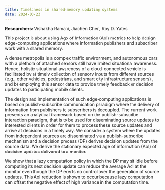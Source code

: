 ```yaml
---
title: Timeliness in shared-memory updating systems
date: 2024-03-23
---
```


**Researchers:** Vishakha Ramani, Jiachen Chen, Roy D. Yates

This project is about using Ago of Information (AoI) metrics to help design edge-computing applications where information publishers and subscriber work with a shared memory.

<!-- more -->

A dense metropolis is a complex traffic environment, and autonomous cars with a plethora of attached sensors still have limited situational awareness. Hence, holistic situational awareness of a cloud-connected vehicle is facilitated by a) timely collection of sensory inputs from different sources (e.g., other vehicles, pedestrians, and smart city infrastructure sensors) , and b) employing this sensor data to provide timely feedback or decision updates to participating mobile clients.

The design and implementation of such edge-computing applications is based on publish-subscribe communication paradigm where the delivery of information from publishers to subscribers is decoupled. The current work presents an analytical framework based on the publish-subscribe interaction paradigm, that is to be used for disseminating source updates to interested clients in order for them to process these source updates and arrive at decisions in a timely way. We consider a system where the updates from independent sources are disseminated via a publish-subscribe mechanism and a decision process (DP) derives decision updates from the source data. We derive the stationary expected age of information (AoI) of decision updates delivered to a monitor.

We show that a lazy computation policy in which the DP may sit idle before computing its next decision update can reduce the average AoI at the monitor even though the DP exerts no control over the generation of source updates. This AoI reduction is shown to occur because lazy computation can offset the negative effect of high variance in the computation time.

